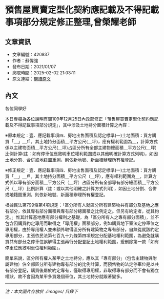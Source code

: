 # 預售屋買賣定型化契約應記載及不得記載事項部分規定修正整理,曾榮耀老師

## 文章資訊
- 文章編號：420837
- 作者：蘇偉強
- 發布日期：2021/01/07
- 爬取時間：2025-02-02 21:03:11
- 原文連結：[閱讀原文](https://real-estate.get.com.tw/Columns/detail.aspx?no=420837)

## 內文
各位同學好

本日專欄為各位說明有關109年12月25日內政部修正「預售屋買賣定型化契約應記載及不得記載事項部分規定」，其中涉及土地持分面積計算之內容：

※原本規定：壹、應記載事項四、房地出售面積及認定標準(一)土地面積：買方購買「＿」＿戶，其土地持分面積＿平方公尺(＿坪)，應有權利範圍為＿，計算方式係以主建物面積＿平方公尺(＿坪)占區分所有全部主建物總面積＿平方公尺(＿坪)比例計算(註：如有停車位應敘明車位權利範圍或以其他明確計算方式列明)，如因土地分割、合併或地籍圖重測，則依新地號、新面積辦理所有權登記。

※修正規定：壹、應記載事項四、房地出售面積及認定標準(一)土地面積：買方購買「＿」＿戶，其土地持分面積＿平方公尺（＿坪），應有權利範圍為＿，計算方式係以專有部分面積＿平方公尺（＿坪）占區分所有全部專有部分總面積＿平方公尺（＿坪）比例計算（註：或以其他明確之計算方式列明），如因土地分割、合併或地籍圖重測，則依新地號、新面積辦理所有權登記。

根據民法第799條第4項規定：「區分所有人就區分所有建築物共有部分及基地之應有部分，依其專有部分面積與專有部分總面積之比例定之。但另有約定者，從其約定。」惟其計算基地應有部分權利之基礎，為「區分所有人之專有部分面積」，並不包含因購買約定專用而取得之「專用權」面積部分，例如購買地下室法定停車位之專用權，由於專用權人並未額外取得區分所有建築物之專有部分，自無從就該約定專用部分，主張依民法第七百九十九條第四項規定分配基地權利範圍，為避免就購買共有部分之停車位誤解得主張再行分配登記土地權利範圍，爰刪除第一款「如有停車位應敘明車位權利範圍」。

簡單來說，區分所有權人某甲之土地持分，應以其「專有部分」（包含主建物與附屬建物）佔全部區分所有建物專有部分的比例計算，而預售物的法定停車位是以共有部分登記，購買後屬於約定專有，僅取得專用權，非取得專有部分而不會有獨立權狀，故不會因為某甲多買幾個車位，其土地持分就跟著變多。

---
*注：本文圖片存放於 ./images/ 目錄下*
